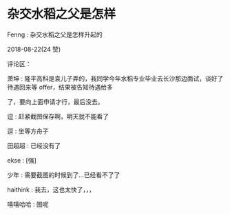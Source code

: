 # 杂交水稻之父是怎样

Fenng : 杂交水稻之父是怎样升起的

2018-08-22(24 赞)

评论区：

萧坤 : 隆平高科是袁儿子弄的，我同学今年水稻专业毕业去长沙那边面试，谈好了待遇回来等 offer，结果被告知待遇给多

了，要向上面申请才行，最后没去。

逗 : 赶紧截图保存啊，明天就不能看了

逗 : 坐等方舟子

田超超 : 已经没有了

ekse : [强]

少年 : 需要截图的时候到了...已经看不了了

haithink : 我去，这也太快了，，，

嘻嘻哈哈 : 图呢